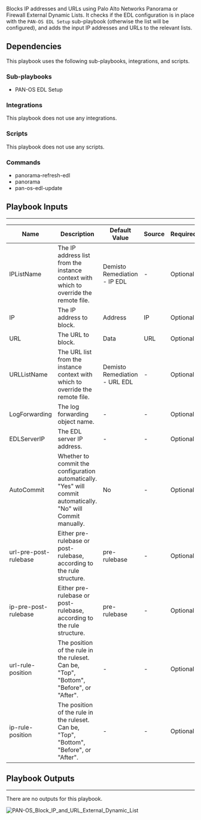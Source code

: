 Blocks IP addresses and URLs using Palo Alto Networks Panorama or Firewall External Dynamic Lists.
It checks if the EDL configuration is in place with the `PAN-OS EDL Setup` sub-playbook (otherwise the list will be configured), and adds the input IP addresses and URLs to the relevant lists.

## Dependencies
This playbook uses the following sub-playbooks, integrations, and scripts.

### Sub-playbooks
* PAN-OS EDL Setup

### Integrations
This playbook does not use any integrations.

### Scripts
This playbook does not use any scripts.

### Commands
* panorama-refresh-edl
* panorama
* pan-os-edl-update

## Playbook Inputs
---

| **Name** | **Description** | **Default Value** | **Source** | **Required** |
| --- | --- | --- | --- | --- |
| IPListName | The IP address list from the instance context with which to override the remote file. | Demisto Remediation - IP EDL | - | Optional |
| IP | The IP address to block. | Address | IP | Optional |
| URL | The URL to block. | Data | URL | Optional |
| URLListName | The URL list from the instance context with which to override the remote file. | Demisto Remediation - URL EDL | - | Optional |
| LogForwarding | The log forwarding object name. | - | - | Optional |
| EDLServerIP | The EDL server IP address. | - | - | Optional |
| AutoCommit | Whether to commit the configuration automatically. "Yes" will commit automatically. "No" will Commit manually. | No | - | Optional |
| url-pre-post-rulebase | Either pre-rulebase or post-rulebase, according to the rule structure. | pre-rulebase | - | Optional |
| ip-pre-post-rulebase | Either pre-rulebase or post-rulebase, according to the rule structure. | pre-rulebase | - | Optional |
| url-rule-position | The position of the rule in the ruleset. Can be, "Top", "Bottom", "Before", or "After". | - | - | Optional |
| ip-rule-position | The position of the rule in the ruleset. Can be, "Top", "Bottom", "Before", or "After". | - | - | Optional |

## Playbook Outputs
---
There are no outputs for this playbook.

![PAN-OS_Block_IP_and_URL_External_Dynamic_List](https://github.com/demisto/content/blob/77dfca704d8ac34940713c1737f89b07a5fc2b9d/images/playbooks/PAN-OS_Block_IP_and_URL_External_Dynamic_List.png)
